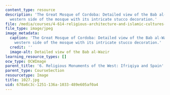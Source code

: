 ```yaml
---
content_type: resource
description: 'The Great Mosque of Cordoba: Detailed view of the Bab al-Wazir on the
  western side of the mosque with its intricate stucco decoration.'
file: /media/courses/4-614-religious-architecture-and-islamic-cultures-fall-2002/678a6c3c1251136a1033489e605af0a4_1027.jpg
file_type: image/jpeg
image_metadata:
  caption: 'The Great Mosque of Cordoba: Detailed view of the Bab al-Wazir on the
    western side of the mosque with its intricate stucco decoration.'
  credit: ''
  image-alt: Detailed view of the Bab al-Wazir
learning_resource_types: []
ocw_type: OCWImage
parent_title: '6. Religious Monuments of the West: Ifriqiya and Spain'
parent_type: CourseSection
resourcetype: Image
title: 1027.jpg
uid: 678a6c3c-1251-136a-1033-489e605af0a4
---
```

